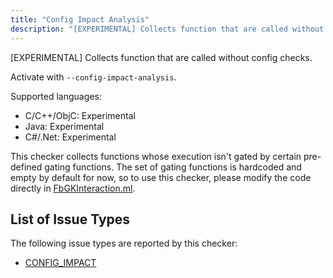 ```yaml
---
title: "Config Impact Analysis"
description: "[EXPERIMENTAL] Collects function that are called without config checks."
---
```


[EXPERIMENTAL] Collects function that are called without config checks.

Activate with `--config-impact-analysis`.

Supported languages:
- C/C++/ObjC: Experimental
- Java: Experimental
- C#/.Net: Experimental

This checker collects functions whose execution isn't gated by certain pre-defined gating functions. The set of gating functions is hardcoded and empty by default for now, so to use this checker, please modify the code directly in [FbGKInteraction.ml](https://github.com/facebook/infer/tree/main/infer/src/opensource).

## List of Issue Types

The following issue types are reported by this checker:
- [CONFIG_IMPACT](/docs/all-issue-types#config_impact)
